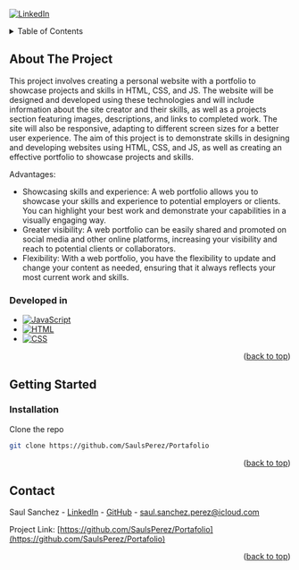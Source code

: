 <!-- Improved compatibility of back to top link: See: https://github.com/othneildrew/Best-README-Template/pull/73 -->
<a name="readme-top"></a>
<!--
*** Thanks for checking out the Best-README-Template. If you have a suggestion
*** that would make this better, please fork the repo and create a pull request
*** or simply open an issue with the tag "enhancement".
*** Don't forget to give the project a star!
*** Thanks again! Now go create something AMAZING! :D
-->



<!-- PROJECT SHIELDS -->
<!--
*** I'm using markdown "reference style" links for readability.
*** Reference links are enclosed in brackets [ ] instead of parentheses ( ).
*** See the bottom of this document for the declaration of the reference variables
*** for contributors-url, forks-url, etc. This is an optional, concise syntax you may use.
*** https://www.markdownguide.org/basic-syntax/#reference-style-links
-->
[![LinkedIn][linkedin-shield]][linkedin-url]



<!-- TABLE OF CONTENTS -->
<details>
  <summary>Table of Contents</summary>
  <ol>
    <li>
      <a href="#about-the-project">About The Project</a>
      <ul>
        <li><a href="#developed-in">Developed in</a></li>
      </ul>
    </li>
    <li>
      <a href="#getting-started">Getting Started</a>
      <ul>
        <li><a href="#installation">Installation</a></li>
      </ul>
    </li>
    <li><a href="#contact">Contact</a></li>
  </ol>
</details>



<!-- ABOUT THE PROJECT -->
## About The Project

This project involves creating a personal website with a portfolio to showcase projects and skills in HTML, CSS, and JS. The website will be designed and developed using these technologies and will include information about the site creator and their skills, as well as a projects section featuring images, descriptions, and links to completed work. The site will also be responsive, adapting to different screen sizes for a better user experience. The aim of this project is to demonstrate skills in designing and developing websites using HTML, CSS, and JS, as well as creating an effective portfolio to showcase projects and skills.

Advantages:
* Showcasing skills and experience: A web portfolio allows you to showcase your skills and experience to potential employers or clients. You can highlight your best work and demonstrate your capabilities in a visually engaging way.
* Greater visibility: A web portfolio can be easily shared and promoted on social media and other online platforms, increasing your visibility and reach to potential clients or collaborators.
* Flexibility: With a web portfolio, you have the flexibility to update and change your content as needed, ensuring that it always reflects your most current work and skills.

### Developed in

* [![JavaScript][JavaScript.com]][JavaScript-url]
* [![HTML][HTML.com]][HTML-url]
* [![CSS][CSS.com]][CSS-url]

<p align="right">(<a href="#readme-top">back to top</a>)</p>



<!-- GETTING STARTED -->
## Getting Started

### Installation

Clone the repo
   ```sh
   git clone https://github.com/SaulsPerez/Portafolio
   ```

<p align="right">(<a href="#readme-top">back to top</a>)</p>



<!-- CONTACT -->
## Contact

Saul Sanchez - [LinkedIn](https://www.linkedin.com/in/sa%C3%BAl-s%C3%A1nchez-a3b72b1bb) - [GitHub](https://github.com/SaulsPerez) - saul.sanchez.perez@icloud.com

Project Link: [https://github.com/SaulsPerez/Portafolio](https://github.com/SaulsPerez/Portafolio)

<p align="right">(<a href="#readme-top">back to top</a>)</p>



<!-- MARKDOWN LINKS & IMAGES -->
<!-- https://www.markdownguide.org/basic-syntax/#reference-style-links -->
[contributors-shield]: https://img.shields.io/github/contributors/othneildrew/Best-README-Template.svg?style=for-the-badge
[contributors-url]: https://github.com/othneildrew/Best-README-Template/graphs/contributors
[forks-shield]: https://img.shields.io/github/forks/othneildrew/Best-README-Template.svg?style=for-the-badge
[forks-url]: https://github.com/othneildrew/Best-README-Template/network/members
[stars-shield]: https://img.shields.io/github/stars/othneildrew/Best-README-Template.svg?style=for-the-badge
[stars-url]: https://github.com/othneildrew/Best-README-Template/stargazers
[issues-shield]: https://img.shields.io/github/issues/othneildrew/Best-README-Template.svg?style=for-the-badge
[issues-url]: https://github.com/othneildrew/Best-README-Template/issues
[license-shield]: https://img.shields.io/github/license/othneildrew/Best-README-Template.svg?style=for-the-badge
[license-url]: https://github.com/othneildrew/Best-README-Template/blob/master/LICENSE.txt
[linkedin-shield]: https://img.shields.io/badge/-LinkedIn-black.svg?style=for-the-badge&logo=linkedin&colorB=555
[linkedin-url]: https://www.linkedin.com/in/sa%C3%BAl-s%C3%A1nchez-a3b72b1bb
[product-screenshot]: images/screenshot.png
[JavaScript.com]: https://img.shields.io/badge/JavaScript-d5b70b?style=for-the-badge&logo=javascript&logoColor=white
[JavaScript-url]: https://www.bing.com/ck/a?!&&p=6d0f2fbfa280c27dJmltdHM9MTY4Mjk4NTYwMCZpZ3VpZD0yOGQ4MjZjYi1iNDJhLTYyYmItMmY0Yy0zNDJmYjU0OTYzNTkmaW5zaWQ9NTMyMw&ptn=3&hsh=3&fclid=28d826cb-b42a-62bb-2f4c-342fb5496359&psq=javascript&u=a1aHR0cHM6Ly93d3cubWFlc3Ryb3NkZWx3ZWIuY29tL3F1ZS1lcy1qYXZhc2NyaXB0Lw&ntb=1
[HTML.com]: https://img.shields.io/badge/html-f57b00?style=for-the-badge&logo=html5&logoColor=white
[HTML-url]: https://developer.mozilla.org/es/docs/Web/HTML
[CSS.com]: https://img.shields.io/badge/css-264fdd?style=for-the-badge&logo=CSS3&logoColor=white
[CSS-url]: https://developer.mozilla.org/es/docs/Learn/Getting_started_with_the_web/CSS_basics
